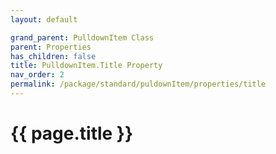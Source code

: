 ```yaml
---
layout: default

grand_parent: PulldownItem Class
parent: Properties
has_children: false
title: PulldownItem.Title Property
nav_order: 2
permalink: /package/standard/puldownItem/properties/title
---
```

# {{ page.title }}

